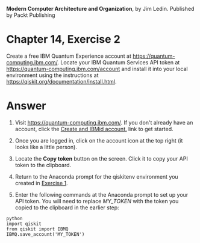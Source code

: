 __Modern Computer Architecture and Organization__, by Jim Ledin. Published by Packt Publishing
# Chapter 14, Exercise 2

Create a free IBM Quantum Experience account at https://quantum-computing.ibm.com/. Locate your IBM Quantum Services API token at https://quantum-computing.ibm.com/account and install it into your local environment using the instructions at https://qiskit.org/documentation/install.html.

# Answer
1. Visit https://quantum-computing.ibm.com/. If you don't already have an account, click the [Create and IBMid account.](https://auth.quantum-computing.ibm.com/auth/idaas) link to get started.

1. Once you are logged in, click on the account icon at the top right (it looks like a little person).

1. Locate the **Copy token** button on the screen. Click it to copy your API token to the clipboard.

1. Return to the Anaconda prompt for the qiskitenv environment you created in [Exercise 1](Ex__1_install_qiskit.md).

1. Enter the following commands at the Anaconda prompt to set up your API token. You will need to replace *MY_TOKEN* with the token you copied to the clipboard in the earlier step:
```
python
import qiskit
from qiskit import IBMQ
IBMQ.save_account('MY_TOKEN')
```
